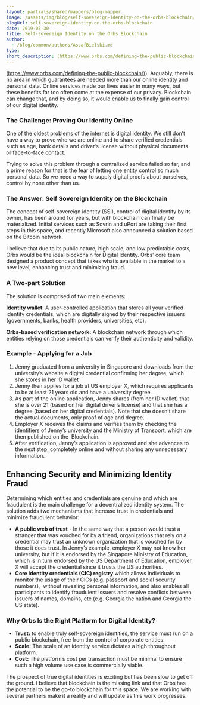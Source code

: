 ```yaml
---
layout: partials/shared/mappers/blog-mapper
image: /assets/img/blog/self-sovereign-identity-on-the-orbs-blockchain/bg.jpg
blogUrl: self-sovereign-identity-on-the-orbs-blockchain
date: 2019-05-30
title: Self-sovereign Identity on the Orbs Blockchain
author:
  - /blog/common/authors/AssafBielski.md
type:
short_description: (https://www.orbs.com/defining-the-public-blockchain/)). Arguably, there is no area in which guarantees are needed more than our online identity and personal data. Online services made our lives easier in many ways, but these benefits far too often come at the expense of our privacy. Blockchain can change that, and by doing so, it would enable us to finally gain control of our digital identity.
---
```


(https://www.orbs.com/defining-the-public-blockchain/)). Arguably, there is no area in which guarantees are needed more than our online identity and personal data. Online services made our lives easier in many ways, but these benefits far too often come at the expense of our privacy. Blockchain can change that, and by doing so, it would enable us to finally gain control of our digital identity.

### **The Challenge: Proving Our Identity Online**

One of the oldest problems of the internet is digital identity. We still don’t have a way to prove who we are online and to share verified credentials such as age, bank details and driver’s license without physical documents or face-to-face contact.

Trying to solve this problem through a centralized service failed so far, and a prime reason for that is the fear of letting one entity control so much personal data. So we need a way to supply digital proofs about ourselves, control by none other than us.

### **The Answer: Self Sovereign Identity on the Blockchain**

The concept of self-sovereign identity (SSI), control of digital identity by its owner, has been around for years, but with blockchain can finally be materialized. Initial services such as Sovrin and uPort are taking their first steps in this space, and recently Microsoft also announced a solution based on the Bitcoin network.

I believe that due to its public nature, high scale, and low predictable costs, Orbs would be the ideal blockchain for Digital Identity. Orbs’ core team designed a product concept that takes what’s available in the market to a new level, enhancing trust and minimizing fraud.

### **A Two-part Solution**

The solution is comprised of two main elements:

**Identity wallet**: A user-controlled application that stores all your verified identity credentials, which are digitally signed by their respective issuers (governments, banks, health providers, universities, etc).

**Orbs-based verification network:** A blockchain network through which entities relying on those credentials can verify their authenticity and validity.

### **Example - Applying for a Job**

1. Jenny graduated from a university in Singapore and downloads from the university’s website a digital credential confirming her degree, which she stores in her ID wallet
2. Jenny then applies for a job at US employer X, which requires applicants to be at least 21 years old and have a university degree.
3. As part of the online application, Jenny shares (from her ID wallet) that she is over 21 (based on her digital driver’s license) and that she has a degree (based on her digital credentials). Note that she doesn’t share the actual documents, only proof of age and degree.
4. Employer X receives the claims and verifies them by checking the identifiers of Jenny’s university and the Ministry of Transport, which are then published on the  Blockchain.
5. After verification, Jenny’s application is approved and she advances to the next step, completely online and without sharing any unnecessary information.

## **Enhancing Security and Minimizing Identity Fraud**

Determining which entities and credentials are genuine and which are fraudulent is the main challenge for a decentralized identity system. The solution adds two mechanisms that increase trust in credentials and minimize fraudulent behavior:

- **A public web of trust** - In the same way that a person would trust a stranger that was vouched for by a friend, organizations that rely on a credential may trust an unknown organization that is vouched for by those it does trust. In Jenny’s example, employer X may not know her university, but if it is endorsed by the Singapore Ministry of Education, which is in turn endorsed by the US Department of Education, employer X will accept the credential since it trusts the US authorities.
- **Core identity credentials (CIC) registry** which allows individuals to monitor the usage of their CICs (e.g. passport and social security numbers),  without revealing personal information, and also enables all participants to identify fraudulent issuers and resolve conflicts between issuers of names, domains, etc (e.g. Georgia the nation and Georgia the US state).

### **Why Orbs Is the Right Platform for Digital Identity?**

- **Trust:** to enable truly self-sovereign identities, the service must run on a public blockchain, free from the control of corporate entities.
- **Scale:** The scale of an identity service dictates a high throughput platform.
- **Cost:** The platform’s cost per transaction must be minimal to ensure such a high volume use case is commercially viable.

The prospect of true digital identities is exciting but has been slow to get off the ground. I believe that blockchain is the missing link and that Orbs has the potential to be the go-to blockchain for this space. We are working with several partners make it a reality and will update as this work progresses.
